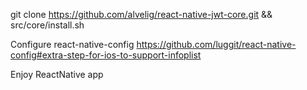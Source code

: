 git clone https://github.com/alvelig/react-native-jwt-core.git && src/core/install.sh

Configure react-native-config https://github.com/luggit/react-native-config#extra-step-for-ios-to-support-infoplist

Enjoy ReactNative app